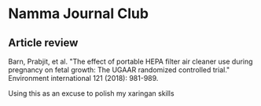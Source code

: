 # Namma Journal Club
## Article review

Barn, Prabjit, et al. "The effect of portable HEPA filter air cleaner use during pregnancy on fetal growth: The UGAAR randomized controlled trial." Environment international 121 (2018): 981-989.

Using this as an excuse to polish my xaringan skills
